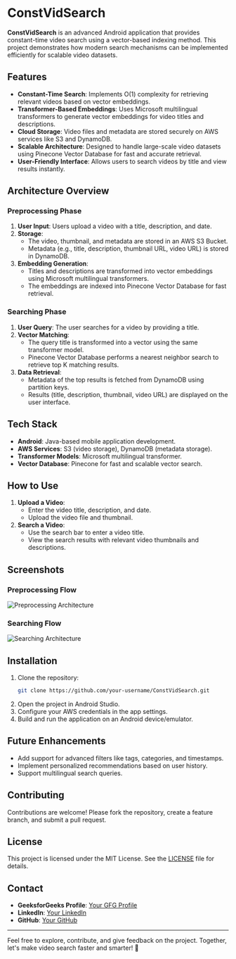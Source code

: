 # ConstVidSearch

**ConstVidSearch** is an advanced Android application that provides constant-time video search using a vector-based indexing method. This project demonstrates how modern search mechanisms can be implemented efficiently for scalable video datasets.

## Features

- **Constant-Time Search**: Implements O(1) complexity for retrieving relevant videos based on vector embeddings.
- **Transformer-Based Embeddings**: Uses Microsoft multilingual transformers to generate vector embeddings for video titles and descriptions.
- **Cloud Storage**: Video files and metadata are stored securely on AWS services like S3 and DynamoDB.
- **Scalable Architecture**: Designed to handle large-scale video datasets using Pinecone Vector Database for fast and accurate retrieval.
- **User-Friendly Interface**: Allows users to search videos by title and view results instantly.

## Architecture Overview

### Preprocessing Phase
1. **User Input**: Users upload a video with a title, description, and date.
2. **Storage**:
   - The video, thumbnail, and metadata are stored in an AWS S3 Bucket.
   - Metadata (e.g., title, description, thumbnail URL, video URL) is stored in DynamoDB.
3. **Embedding Generation**:
   - Titles and descriptions are transformed into vector embeddings using Microsoft multilingual transformers.
   - The embeddings are indexed into Pinecone Vector Database for fast retrieval.

### Searching Phase
1. **User Query**: The user searches for a video by providing a title.
2. **Vector Matching**:
   - The query title is transformed into a vector using the same transformer model.
   - Pinecone Vector Database performs a nearest neighbor search to retrieve top K matching results.
3. **Data Retrieval**:
   - Metadata of the top results is fetched from DynamoDB using partition keys.
   - Results (title, description, thumbnail, video URL) are displayed on the user interface.

## Tech Stack

- **Android**: Java-based mobile application development.
- **AWS Services**: S3 (video storage), DynamoDB (metadata storage).
- **Transformer Models**: Microsoft multilingual transformer.
- **Vector Database**: Pinecone for fast and scalable vector search.

## How to Use

1. **Upload a Video**:
   - Enter the video title, description, and date.
   - Upload the video file and thumbnail.
2. **Search a Video**:
   - Use the search bar to enter a video title.
   - View the search results with relevant video thumbnails and descriptions.

## Screenshots

### Preprocessing Flow
![Preprocessing Architecture](<img width="694" alt="image" src="https://github.com/user-attachments/assets/8c1ee7b0-3a34-402c-a3df-c06c5748388c" />
)

### Searching Flow
![Searching Architecture](<img width="861" alt="image" src="https://github.com/user-attachments/assets/70f4d654-a21f-4350-857a-52a479ac74db" />
)

## Installation

1. Clone the repository:
   ```bash
   git clone https://github.com/your-username/ConstVidSearch.git
   ```
2. Open the project in Android Studio.
3. Configure your AWS credentials in the app settings.
4. Build and run the application on an Android device/emulator.

## Future Enhancements

- Add support for advanced filters like tags, categories, and timestamps.
- Implement personalized recommendations based on user history.
- Support multilingual search queries.

## Contributing

Contributions are welcome! Please fork the repository, create a feature branch, and submit a pull request.

## License

This project is licensed under the MIT License. See the [LICENSE](LICENSE) file for details.

## Contact

- **GeeksforGeeks Profile**: [Your GFG Profile](https://www.geeksforgeeks.org/user/poiu0987/)
- **LinkedIn**: [Your LinkedIn](https://www.linkedin.com/in/yashwant-kumar-65b742205)
- **GitHub**: [Your GitHub](https://github.com/your-username)

---

Feel free to explore, contribute, and give feedback on the project. Together, let's make video search faster and smarter! 🚀
